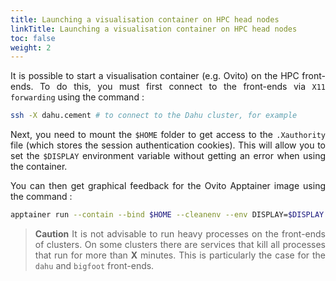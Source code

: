 ```yaml
---
title: Launching a visualisation container on HPC head nodes
linkTitle: Launching a visualisation container on HPC head nodes
toc: false
weight: 2
---
```


<div align="justify">

It is possible to start a visualisation container (e.g. Ovito) on the HPC front-ends. To do this, you must first connect to the front-ends via `X11 forwarding` using the command :

```bash
ssh -X dahu.cement # to connect to the Dahu cluster, for example
```

Next, you need to mount the `$HOME` folder to get access to the `.Xauthority` file (which stores the session authentication cookies). This will allow you to set the `$DISPLAY` environment variable without getting an error when using the container.

You can then get graphical feedback for the Ovito Apptainer image using the command :

```bash
apptainer run --contain --bind $HOME --cleanenv --env DISPLAY=$DISPLAY ovito.sif
``` 

> **Caution** It is not advisable to run heavy processes on the front-ends of clusters. On some clusters there are services that kill all processes that run for more than **X** minutes. This is particularly the case for the `dahu` and `bigfoot` front-ends.

</div>